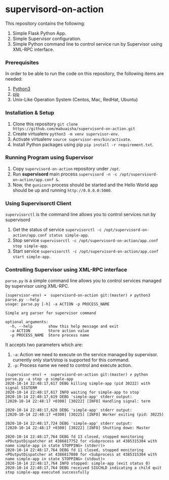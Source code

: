 # supervisord-on-action

This repository contains the following:

1. Simple Flask Python App.
2. Simple Supervisor configuration.
3. Simple Python command line to control service run by Supervisor using XML-RPC interface.

### Prerequisites

In order to be able to run the code on this repository, the following items are needed:

1. [Python3](https://www.python.org/downloads/release/python-370/)
2. [pip](https://pip.pypa.io/en/stable/)
3. Unix-Like Operation System (Centos, Mac, RedHat, Ubuntu)


### Installation & Setup

1. Clone this repository `git clone https://github.com/mabuaisha/supervisord-on-action.git`
1. Create virtualenv `python3 -m venv supervisor-env`.
2. Activate virtualenv `source supervisor-env/bin/activate`.
3. Install Python packages using pip `pip install -r requirement.txt`.


### Running Program using Supervisor

1. Copy `supervisord-on-action` repository under `/opt`.
2. Run __supervisord__ main process `supervisord -n -c /opt/supervisord-on-action/app.conf &`.
3. Now, the `gunicorn` process should be started and the Hello World app should be up and running `http://0.0.0.0:5000`.


### Using Supervisorctl Client

`supervisorctl` is the command line allows you to control services run by supervisord

1. Get the status of service `supervisorctl -c /opt/supervisord-on-action/app.conf status simple-app`.
2. Stop service `supervisorctl -c /opt/supervisord-on-action/app.conf stop simple-app`.
3. Start service `supervisorctl -c /opt/supervisord-on-action/app.conf start simple-app`.


### Controlling Supervisor using XML-RPC interface

`parse.py` is a simple command line allows you to control services managed by supervisor using XML-RPC.

```
(supervisor-env) ➜  supervisord-on-action git:(master) ✗ python3 parse.py --help
usage: parse.py [-h] -a ACTION -p PROCESS_NAME

Simple arg parser for supervisor command

optional arguments:
  -h, --help       show this help message and exit
  -a ACTION        Store action value
  -p PROCESS_NAME  Store process name
```

It accepts two parameters which are:

1. `-a`: Action we need to execute on the service managed by supervisor. currently only start/stop is supported for this command.
2. `-p`: Process name we need to control and execute action.

```
(supervisor-env) ➜  supervisord-on-action git:(master) ✗ python parse.py -a stop -p simple-app
2020-10-14 22:48:17,617 DEBG killing simple-app (pid 30222) with signal SIGTERM
2020-10-14 22:48:17,617 INFO waiting for simple-app to stop
2020-10-14 22:48:17,619 DEBG 'simple-app' stderr output:
[2020-10-14 22:48:17 +0300] [30222] [INFO] Handling signal: term

2020-10-14 22:48:17,620 DEBG 'simple-app' stderr output:
[2020-10-14 22:48:17 +0300] [30225] [INFO] Worker exiting (pid: 30225)

2020-10-14 22:48:17,724 DEBG 'simple-app' stderr output:
[2020-10-14 22:48:17 +0300] [30222] [INFO] Shutting down: Master

2020-10-14 22:48:17,764 DEBG fd 13 closed, stopped monitoring <POutputDispatcher at 4386817752 for <Subprocess at 4385315304 with name simple-app in state STOPPING> (stderr)>
2020-10-14 22:48:17,764 DEBG fd 11 closed, stopped monitoring <POutputDispatcher at 4386817080 for <Subprocess at 4385315304 with name simple-app in state STOPPING> (stdout)>
2020-10-14 22:48:17,764 INFO stopped: simple-app (exit status 0)
2020-10-14 22:48:17,764 DEBG received SIGCHLD indicating a child quit
stop simple-app executed successfully
```   